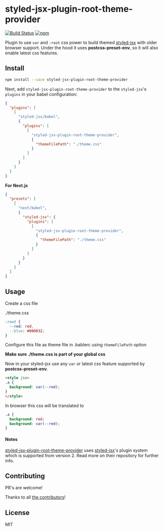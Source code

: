 # styled-jsx-plugin-root-theme-provider

[![Build Status](https://travis-ci.org/nawaf331/styled-jsx-plugin-root-theme-provider.svg?branch=master)](https://travis-ci.org/nawaf331/styled-jsx-plugin-root-theme-provider)
[![npm](https://img.shields.io/npm/v/styled-jsx-plugin-root-theme-provider.svg)](https://www.npmjs.com/package/styled-jsx-plugin-root-theme-provider)


Plugin to use `var` and `:root` css power to build themed [styled-jsx](https://github.com/zeit/styled-jsx) with older browser support. Under the hood it uses **postcss-preset-env**, so it will also enable latest css features.

## Install

```bash
npm install --save styled-jsx-plugin-root-theme-provider
```

Next, add `styled-jsx-plugin-root-theme-provider` to the `styled-jsx`'s `plugins` in your
babel configuration:

```json
{
  "plugins": [
    [
      "styled-jsx/babel",
      {
        "plugins": [
          [
            "styled-jsx-plugin-root-theme-provider",
            {
              "themeFilePath": "./theme.css"
            }
          ]
        ]
      }
    ]
  ]
}
```

**For Next.js**

```json
{
  "presets": [
    [
      "next/babel",
      {
        "styled-jsx": {
          "plugins": [
            [
              "styled-jsx-plugin-root-theme-provider",
              {
                "themeFilePath": "./theme.css"
              }
            ]
          ]
        }
      }
    ]
  ]
}

```

## Usage

Create a css file

./theme.css
```css
:root {
  --red: red,
  --blue: #000032;
}
```

Configure this file as theme file in .bablerc using `themeFilePath` option

**Make sure ./theme.css is part of your global css**

Now in your styled-jsx use any `var` or latest css feature supported by **postcss-preset-env**.

```html
<style jsx>
.a {
  background: var(--red);
}
</style>

```

In browser this css will be translated to

```css
.a {
  background: red;
  background: var(--red);
}
```

#### Notes

[styled-jsx-plugin-root-theme-provider](https://github.com/nawaf331/styled-jsx-plugin-root-theme-provider) uses [styled-jsx](https://github.com/zeit/styled-jsx#css-preprocessing-via-plugins)'s plugin system which is supported from version 2. Read more on their repository for further info.


## Contributing

PR's are welcome!

Thanks to all [the contributors](https://github.com/nawaf331/styled-jsx-plugin-root-theme-provider/graphs/contributors)!

## License

MIT
